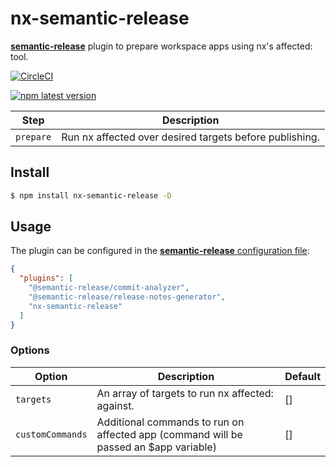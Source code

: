 # nx-semantic-release

[**semantic-release**](https://github.com/semantic-release/semantic-release) plugin to
prepare workspace apps using nx's affected:<target> tool.

[![CircleCI](https://circleci.com/gh/arenglish/nx-semantic-release/tree/master.svg?style=svg)](https://circleci.com/gh/arenglish/nx-semantic-release/tree/master)

[![npm latest version](https://img.shields.io/npm/v/nx-semantic-release/latest.svg)](https://www.npmjs.com/package/nx-semantic-release)

| Step               | Description                                                                                                                                                                                                                              |
|--------------------|------------------------------------------------------------------------------------------------------------------------------------------------------------------------------------------------------------------------------------------|
| `prepare`          | Run nx affected over desired targets before publishing.                                                                                                                        |

## Install

```bash
$ npm install nx-semantic-release -D
```

## Usage

The plugin can be configured in the [**semantic-release** configuration file](https://github.com/semantic-release/semantic-release/blob/master/docs/usage/configuration.md#configuration):

```json
{
  "plugins": [
    "@semantic-release/commit-analyzer",
    "@semantic-release/release-notes-generator",
    "nx-semantic-release"
  ]
}
```

### Options

| Option                | Description                                                                                                                                                                                            | Default                                                                                                                                              |
|-----------------------|--------------------------------------------------------------------------------------------------------------------------------------------------------------------------------------------------------|------------------------------------------------------------------------------------------------------------------------------------------------------|
| `targets`                | An array of targets to run nx affected:<target> against.                                                                                                                                            | []                                                                                                     |
| `customCommands`        | Additional commands to run on affected app (command will be passed an $app variable)                                                                                                                 | []                                                                                                     |
